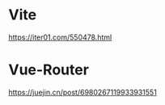 # Vite  
  
https://iter01.com/550478.html

# Vue-Router

https://juejin.cn/post/6980267119933931551

